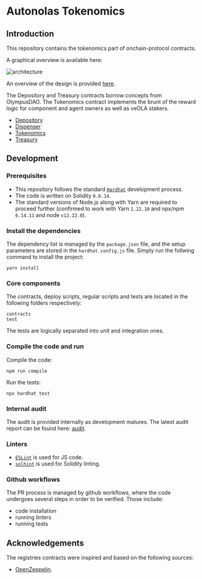 # Autonolas Tokenomics

## Introduction

This repository contains the tokenomics part of onchain-protocol contracts.

A graphical overview is available here:

![architecture](https://github.com/valory-xyz/autonolas-tokenomics/blob/main/docs/On-chain_architecture_v2.png?raw=true)

An overview of the design is provided [here](https://github.com/valory-xyz/autonolas-tokenomics/blob/main/docs/Audit_Tokenomics.pdf?raw=true).

The Depository and Treasury contracts borrow concepts from OlympusDAO. The Tokenomics contract implements the brunt of the reward logic for component and agent owners as well as veOLA stakers.

- [Depository](https://github.com/valory-xyz/autonolas-tokenomics/blob/main/contracts/Depository.sol)
- [Dispenser](https://github.com/valory-xyz/autonolas-tokenomics/blob/main/contracts/Dispenser.sol)
- [Tokenomics](https://github.com/valory-xyz/autonolas-tokenomics/blob/main/contracts/Tokenomics.sol)
- [Treasury](https://github.com/valory-xyz/autonolas-tokenomics/blob/main/contracts/Treasury.sol)

## Development

### Prerequisites
- This repository follows the standard [`Hardhat`](https://hardhat.org/tutorial/) development process.
- The code is written on Solidity `0.8.14`.
- The standard versions of Node.js along with Yarn are required to proceed further (confirmed to work with Yarn `1.22.10` and npx/npm `6.14.11` and node `v12.22.0`).

### Install the dependencies
The dependency list is managed by the `package.json` file,
and the setup parameters are stored in the `hardhat.config.js` file.
Simply run the follwing command to install the project:
```
yarn install
```

### Core components
The contracts, deploy scripts, regular scripts and tests are located in the following folders respectively:
```
contracts
test
```
The tests are logically separated into unit and integration ones.

### Compile the code and run
Compile the code:
```
npm run compile
```
Run the tests:
```
npx hardhat test
```

### Internal audit
The audit is provided internally as development matures. The latest audit report can be found here: [audit](https://github.com/valory-xyz/onchain-protocol/blob/main/audit).

### Linters
- [`ESLint`](https://eslint.org) is used for JS code.
- [`solhint`](https://github.com/protofire/solhint) is used for Solidity linting.


### Github workflows
The PR process is managed by github workflows, where the code undergoes
several steps in order to be verified. Those include:
- code installation
- running linters
- running tests

## Acknowledgements
The registries contracts were inspired and based on the following sources:
- [OpenZeppelin](https://github.com/OpenZeppelin/openzeppelin-contracts).